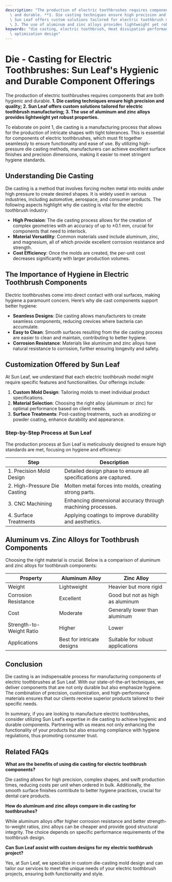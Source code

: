 ```yaml
---
description: "The production of electric toothbrushes requires components that are both hygienic\
  \ and durable. **1. Die casting techniques ensure high precision and quality; 2.\
  \ Sun Leaf offers custom solutions tailored for electric toothbrush manufacturing;\
  \ 3. The use of aluminum and zinc alloys provides lightweight yet robust properties.** "
keywords: "die casting, electric toothbrush, Heat dissipation performance, Heat dissipation\
  \ optimization design"
---
```

# Die - Casting for Electric Toothbrushes: Sun Leaf's Hygienic and Durable Component Offerings

The production of electric toothbrushes requires components that are both hygienic and durable. **1. Die casting techniques ensure high precision and quality; 2. Sun Leaf offers custom solutions tailored for electric toothbrush manufacturing; 3. The use of aluminum and zinc alloys provides lightweight yet robust properties.** 

To elaborate on point 1, die casting is a manufacturing process that allows for the production of intricate shapes with tight tolerances. This is essential for components of electric toothbrushes, which must fit together seamlessly to ensure functionality and ease of use. By utilizing high-pressure die casting methods, manufacturers can achieve excellent surface finishes and precision dimensions, making it easier to meet stringent hygiene standards.

## **Understanding Die Casting**

Die casting is a method that involves forcing molten metal into molds under high pressure to create desired shapes. It is widely used in various industries, including automotive, aerospace, and consumer products. The following aspects highlight why die casting is vital for the electric toothbrush industry:

- **High Precision**: The die casting process allows for the creation of complex geometries with an accuracy of up to ±0.1 mm, crucial for components that need to interlock.
- **Material Versatility**: Common materials used include aluminum, zinc, and magnesium, all of which provide excellent corrosion resistance and strength.
- **Cost Efficiency**: Once the molds are created, the per-unit cost decreases significantly with larger production volumes.

## **The Importance of Hygiene in Electric Toothbrush Components**

Electric toothbrushes come into direct contact with oral surfaces, making hygiene a paramount concern. Here’s why die cast components support better hygiene:

- **Seamless Designs**: Die casting allows manufacturers to create seamless components, reducing crevices where bacteria can accumulate.
- **Easy to Clean**: Smooth surfaces resulting from the die casting process are easier to clean and maintain, contributing to better hygiene.
- **Corrosion Resistance**: Materials like aluminum and zinc alloys have natural resistance to corrosion, further ensuring longevity and safety.

## **Customization Offered by Sun Leaf**

At Sun Leaf, we understand that each electric toothbrush model might require specific features and functionalities. Our offerings include:

1. **Custom Mold Design**: Tailoring molds to meet individual product specifications.
2. **Material Selection**: Choosing the right alloy (aluminum or zinc) for optimal performance based on client needs.
3. **Surface Treatments**: Post-casting treatments, such as anodizing or powder coating, enhance durability and appearance.

### **Step-by-Step Process at Sun Leaf**

The production process at Sun Leaf is meticulously designed to ensure high standards are met, focusing on hygiene and efficiency:

| Step                | Description                                             |
|---------------------|---------------------------------------------------------|
| 1. Precision Mold Design | Detailed design phase to ensure all specifications are captured. |
| 2. High-Pressure Die Casting | Molten metal forces into molds, creating strong parts.         |
| 3. CNC Machining     | Enhancing dimensional accuracy through machining processes.           |
| 4. Surface Treatments | Applying coatings to improve durability and aesthetics.                |

## **Aluminum vs. Zinc Alloys for Toothbrush Components**

Choosing the right material is crucial. Below is a comparison of aluminum and zinc alloys for toothbrush components:

| Property              | Aluminum Alloy                           | Zinc Alloy                               |
|----------------------|----------------------------------------|------------------------------------------|
| Weight                | Lightweight                            | Heavier but more rigid                  |
| Corrosion Resistance   | Excellent                             | Good but not as high as aluminum        |
| Cost                  | Moderate                               | Generally lower than aluminum            |
| Strength-to-Weight Ratio | Higher                              | Lower                                    |
| Applications          | Best for intricate designs              | Suitable for robust applications        |

## **Conclusion**

Die casting is an indispensable process for manufacturing components of electric toothbrushes at Sun Leaf. With our state-of-the-art techniques, we deliver components that are not only durable but also emphasize hygiene. The combination of precision, customization, and high-performance materials ensures that our clients receive superior products tailored to their specific needs.

In summary, if you are looking to manufacture electric toothbrushes, consider utilizing Sun Leaf’s expertise in die casting to achieve hygienic and durable components. Partnering with us means not only enhancing the functionality of your products but also ensuring compliance with hygiene regulations, thus promoting consumer trust.

## **Related FAQs**

**What are the benefits of using die casting for electric toothbrush components?**

Die casting allows for high precision, complex shapes, and swift production times, reducing costs per unit when ordered in bulk. Additionally, the smooth surface finishes contribute to better hygiene practices, crucial for dental care products.

**How do aluminum and zinc alloys compare in die casting for toothbrushes?**

While aluminum alloys offer higher corrosion resistance and better strength-to-weight ratios, zinc alloys can be cheaper and provide good structural integrity. The choice depends on specific performance requirements of the toothbrush design.

**Can Sun Leaf assist with custom designs for my electric toothbrush project?**

Yes, at Sun Leaf, we specialize in custom die-casting mold design and can tailor our services to meet the unique needs of your electric toothbrush projects, ensuring both functionality and style.
